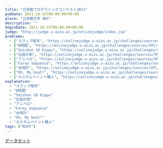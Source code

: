 ```yaml
---
title: "立命館プログラミングコンテスト2011"
pubDate: 2011-10-15T00:00:00+09:00
place: "立命館大学 BKC"
description: ""
beginDate: 2011-10-15T00:00:00+09:00
judge: "http://judge.u-aizu.ac.jp/onlinejudge/index.jsp"
problems:
  - ["スワップ暗号", "https://onlinejudge.u-aizu.ac.jp/challenges/sources/VPC/RUPC?year=2011#a"]
  - ["B問題", "https://onlinejudge.u-aizu.ac.jp/challenges/sources/VPC/RUPC?year=2011#b"]
  - ["Seishun 18 Kippu", "https://onlinejudge.u-aizu.ac.jp/challenges/sources/VPC/RUPC?year=2011#c"]
  - ["伝説の剣", "https://onlinejudge.u-aizu.ac.jp/challenges/sources/VPC/RUPC?year=2011#d"]
  - ["アニペロ", "https://onlinejudge.u-aizu.ac.jp/challenges/sources/VPC/RUPC?year=2011#e"]
  - ["Farey Sequence", "https://onlinejudge.u-aizu.ac.jp/challenges/sources/VPC/RUPC?year=2011#f"]
  - ["水時計", "https://onlinejudge.u-aizu.ac.jp/challenges/sources/VPC/RUPC?year=2011#g"]
  - ["Oh, My Goat!", "https://onlinejudge.u-aizu.ac.jp/challenges/sources/VPC/RUPC?year=2011#h"]
  - ["カスタムペイント職人", "https://onlinejudge.u-aizu.ac.jp/challenges/sources/VPC/RUPC?year=2011#i"]
explanation:
  - "スワップ暗号"
  - "B問題"
  - "Seishun 18 Kippu"
  - "伝説の剣"
  - "アニペロ"
  - "Farey Sequence"
  - "水時計"
  - "Oh, My Goat!"
  - "カスタムペイント職人"
tags: ["RUPC"]
---
```

<a href="/public/contestData/rupc2011/dataset.zip" download> データセット </a>
